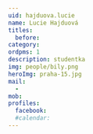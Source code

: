 ```yaml
---
uid: hajduova.lucie
name: Lucie Hajduová
titles:
  before:
category:
ordpms: 1
description: studentka
img: people/bily.png
heroImg: praha-15.jpg
mail:
  - 
mob:
profiles:
  facebook:
  #calendar: 
---
```

